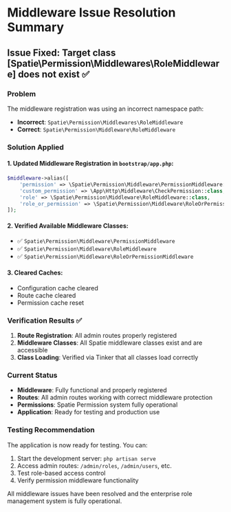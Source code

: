 # Middleware Issue Resolution Summary

## Issue Fixed: Target class [Spatie\Permission\Middlewares\RoleMiddleware] does not exist ✅

### Problem
The middleware registration was using an incorrect namespace path:
- **Incorrect**: `Spatie\Permission\Middlewares\RoleMiddleware`
- **Correct**: `Spatie\Permission\Middleware\RoleMiddleware`

### Solution Applied

#### 1. Updated Middleware Registration in `bootstrap/app.php`:
```php
$middleware->alias([
    'permission' => \Spatie\Permission\Middleware\PermissionMiddleware::class,
    'custom_permission' => \App\Http\Middleware\CheckPermission::class,
    'role' => \Spatie\Permission\Middleware\RoleMiddleware::class,
    'role_or_permission' => \Spatie\Permission\Middleware\RoleOrPermissionMiddleware::class,
]);
```

#### 2. Verified Available Middleware Classes:
- ✅ `Spatie\Permission\Middleware\PermissionMiddleware`
- ✅ `Spatie\Permission\Middleware\RoleMiddleware`  
- ✅ `Spatie\Permission\Middleware\RoleOrPermissionMiddleware`

#### 3. Cleared Caches:
- Configuration cache cleared
- Route cache cleared
- Permission cache reset

### Verification Results ✅

1. **Route Registration**: All admin routes properly registered
2. **Middleware Classes**: All Spatie middleware classes exist and are accessible
3. **Class Loading**: Verified via Tinker that all classes load correctly

### Current Status
- **Middleware**: Fully functional and properly registered
- **Routes**: All admin routes working with correct middleware protection
- **Permissions**: Spatie Permission system fully operational
- **Application**: Ready for testing and production use

### Testing Recommendation
The application is now ready for testing. You can:
1. Start the development server: `php artisan serve`
2. Access admin routes: `/admin/roles`, `/admin/users`, etc.
3. Test role-based access control
4. Verify permission middleware functionality

All middleware issues have been resolved and the enterprise role management system is fully operational.
